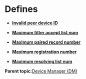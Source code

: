 # Defines

-   **[Invalid peer device ID](GUID-89A09871-6F27-4373-BE0C-2E8F80975245.md)**  

-   **[Maximum filter accept list num](GUID-9F845AE9-F918-4003-B311-E85F343C77CF.md)**  

-   **[Maximum paired record number](GUID-3464EE6F-9E78-4460-947F-E463ACCFEFD6.md)**  

-   **[Maximum registration number](GUID-A3D0C4E7-5D25-4E32-8253-C82CEA549411.md)**  

-   **[Maximum resolving list num](GUID-7232FC14-AEFC-4A64-99AC-9C79078F11EB.md)**  


**Parent topic:**[Device Manager \(DM\)](GUID-D35416CB-25AD-41BF-8713-1BD19835E552.md)

